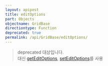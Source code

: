 ```yaml
---
layout: apipost
title: editOptions
part: Objects
objectname: GridBase
directiontype: Function
deprecated: true
permalink: /api/GridBase/editOptions/
---
```


> deprecated 대상입니다.   
> 대신 [getEditOptions](/api/GridBase/getEditOptions/), [setEditOptions](/api/GridBase/getEditOptions/)를 사용

